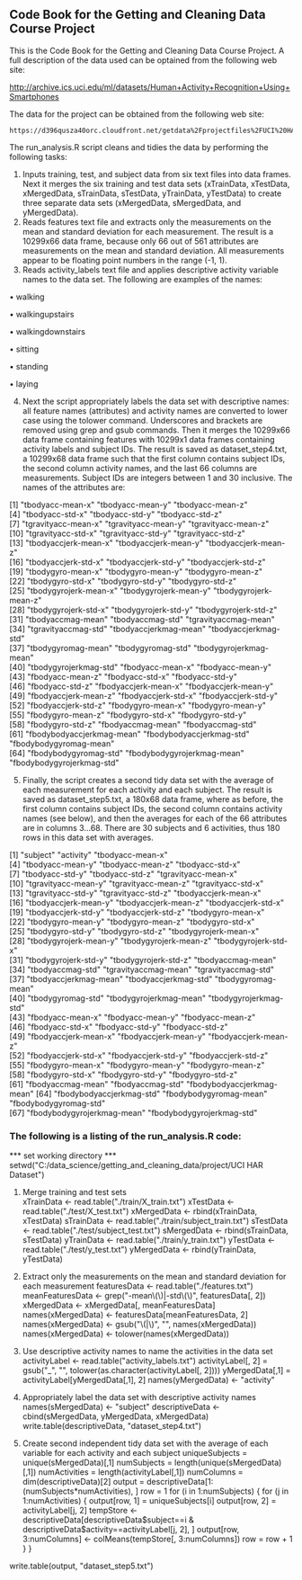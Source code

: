 ## Code Book for the Getting and Cleaning Data Course Project

 This is the Code Book for the Getting and Cleaning Data Course Project. A full description of the data used can be optained from the following web site:
	
http://archive.ics.uci.edu/ml/datasets/Human+Activity+Recognition+Using+Smartphones 

The data for the project can be obtained from the following web site:

	https://d396qusza40orc.cloudfront.net/getdata%2Fprojectfiles%2FUCI%20HAR%20Dataset.zip
The run_analysis.R script cleans and tidies the data by performing the following tasks: 
1.	Inputs training, test, and subject data from six text files into data frames. Next it merges the six training and test data sets (xTrainData, xTestData, xMergedData, sTrainData, sTestData, yTrainData, yTestData) to create three separate data sets (xMergedData, sMergedData, and yMergedData). 
2.	Reads features text file and extracts only the measurements on the mean and standard deviation for each measurement. The result is a 10299x66 data frame, because only 66 out of 561 attributes are measurements on the mean and standard deviation. All measurements appear to be floating point numbers in the range (-1, 1).
3.	Reads activity_labels text file and applies descriptive activity variable names to the data set. The following are examples of the names:

•	walking

•	walkingupstairs

•	walkingdownstairs

•	sitting

•	standing

•	laying

4.	Next the script appropriately labels the data set with descriptive names: all feature names (attributes) and activity names are converted to lower case using the tolower command. Underscores and brackets are removed using grep and gsub commands.  Then it merges the 10299x66 data frame containing features with 10299x1 data frames containing activity labels and subject IDs. The result is saved as dataset_step4.txt, a 10299x68 data frame such that the first column contains subject IDs, the second column activity names, and the last 66 columns are measurements. Subject IDs are integers between 1 and 30 inclusive. The names of the attributes are: 

[1] "tbodyacc-mean-x"           "tbodyacc-mean-y"           "tbodyacc-mean-z"          
 [4] "tbodyacc-std-x"            "tbodyacc-std-y"            "tbodyacc-std-z"           
 [7] "tgravityacc-mean-x"        "tgravityacc-mean-y"        "tgravityacc-mean-z"       
[10] "tgravityacc-std-x"         "tgravityacc-std-y"         "tgravityacc-std-z"        
[13] "tbodyaccjerk-mean-x"       "tbodyaccjerk-mean-y"       "tbodyaccjerk-mean-z"      
[16] "tbodyaccjerk-std-x"        "tbodyaccjerk-std-y"        "tbodyaccjerk-std-z"       
[19] "tbodygyro-mean-x"          "tbodygyro-mean-y"          "tbodygyro-mean-z"         
[22] "tbodygyro-std-x"           "tbodygyro-std-y"           "tbodygyro-std-z"          
[25] "tbodygyrojerk-mean-x"      "tbodygyrojerk-mean-y"      "tbodygyrojerk-mean-z"     
[28] "tbodygyrojerk-std-x"       "tbodygyrojerk-std-y"       "tbodygyrojerk-std-z"      
[31] "tbodyaccmag-mean"          "tbodyaccmag-std"           "tgravityaccmag-mean"      
[34] "tgravityaccmag-std"        "tbodyaccjerkmag-mean"      "tbodyaccjerkmag-std"      
[37] "tbodygyromag-mean"         "tbodygyromag-std"          "tbodygyrojerkmag-mean"    
[40] "tbodygyrojerkmag-std"      "fbodyacc-mean-x"           "fbodyacc-mean-y"          
[43] "fbodyacc-mean-z"           "fbodyacc-std-x"            "fbodyacc-std-y"           
[46] "fbodyacc-std-z"            "fbodyaccjerk-mean-x"       "fbodyaccjerk-mean-y"      
[49] "fbodyaccjerk-mean-z"       "fbodyaccjerk-std-x"        "fbodyaccjerk-std-y"       
[52] "fbodyaccjerk-std-z"        "fbodygyro-mean-x"          "fbodygyro-mean-y"         
[55] "fbodygyro-mean-z"          "fbodygyro-std-x"           "fbodygyro-std-y"          
[58] "fbodygyro-std-z"           "fbodyaccmag-mean"          "fbodyaccmag-std"          
[61] "fbodybodyaccjerkmag-mean"  "fbodybodyaccjerkmag-std"   "fbodybodygyromag-mean"    
[64] "fbodybodygyromag-std"      "fbodybodygyrojerkmag-mean" "fbodybodygyrojerkmag-std" 

5.	Finally, the script creates a second tidy data set with the average of each measurement for each activity and each subject. The result is saved as dataset_step5.txt, a 180x68 data frame, where as before, the first column contains subject IDs, the second column contains activity names (see below), and then the averages for each of the 66 attributes are in columns 3...68. There are 30 subjects and 6 activities, thus 180 rows in this data set with averages.

[1] "subject"                   "activity"                  "tbodyacc-mean-x"          
 [4] "tbodyacc-mean-y"           "tbodyacc-mean-z"           "tbodyacc-std-x"           
 [7] "tbodyacc-std-y"            "tbodyacc-std-z"            "tgravityacc-mean-x"       
[10] "tgravityacc-mean-y"        "tgravityacc-mean-z"        "tgravityacc-std-x"        
[13] "tgravityacc-std-y"         "tgravityacc-std-z"         "tbodyaccjerk-mean-x"      
[16] "tbodyaccjerk-mean-y"       "tbodyaccjerk-mean-z"       "tbodyaccjerk-std-x"       
[19] "tbodyaccjerk-std-y"        "tbodyaccjerk-std-z"        "tbodygyro-mean-x"         
[22] "tbodygyro-mean-y"          "tbodygyro-mean-z"          "tbodygyro-std-x"          
[25] "tbodygyro-std-y"           "tbodygyro-std-z"           "tbodygyrojerk-mean-x"     
[28] "tbodygyrojerk-mean-y"      "tbodygyrojerk-mean-z"      "tbodygyrojerk-std-x"      
[31] "tbodygyrojerk-std-y"       "tbodygyrojerk-std-z"       "tbodyaccmag-mean"         
[34] "tbodyaccmag-std"           "tgravityaccmag-mean"       "tgravityaccmag-std"       
[37] "tbodyaccjerkmag-mean"      "tbodyaccjerkmag-std"       "tbodygyromag-mean"        
[40] "tbodygyromag-std"          "tbodygyrojerkmag-mean"     "tbodygyrojerkmag-std"     
[43] "fbodyacc-mean-x"           "fbodyacc-mean-y"           "fbodyacc-mean-z"          
[46] "fbodyacc-std-x"            "fbodyacc-std-y"            "fbodyacc-std-z"           
[49] "fbodyaccjerk-mean-x"       "fbodyaccjerk-mean-y"       "fbodyaccjerk-mean-z"      
[52] "fbodyaccjerk-std-x"        "fbodyaccjerk-std-y"        "fbodyaccjerk-std-z"       
[55] "fbodygyro-mean-x"          "fbodygyro-mean-y"          "fbodygyro-mean-z"         
[58] "fbodygyro-std-x"           "fbodygyro-std-y"           "fbodygyro-std-z"          
[61] "fbodyaccmag-mean"          "fbodyaccmag-std"           "fbodybodyaccjerkmag-mean" 
[64] "fbodybodyaccjerkmag-std"   "fbodybodygyromag-mean"     "fbodybodygyromag-std"     
[67] "fbodybodygyrojerkmag-mean" "fbodybodygyrojerkmag-std" 

### The following is a listing of the run_analysis.R code:

 *** set working directory ***
setwd("C:/data_science/getting_and_cleaning_data/project/UCI HAR Dataset")

 1. Merge training and test sets  
xTrainData <- read.table("./train/X_train.txt")
xTestData <- read.table("./test/X_test.txt")
xMergedData <- rbind(xTrainData, xTestData)
sTrainData <- read.table("./train/subject_train.txt")
sTestData <- read.table("./test/subject_test.txt")
sMergedData <- rbind(sTrainData, sTestData)
yTrainData <- read.table("./train/y_train.txt")
yTestData <- read.table("./test/y_test.txt")
yMergedData <- rbind(yTrainData, yTestData)

 2. Extract only the measurements on the mean and standard deviation for each measurement
featuresData <- read.table("./features.txt")
meanFeaturesData <- grep("-mean\\(\\)|-std\\(\\)", featuresData[, 2])
xMergedData <- xMergedData[, meanFeaturesData]
names(xMergedData) <- featuresData[meanFeaturesData, 2]
names(xMergedData) <- gsub("\\(|\\)", "", names(xMergedData))
names(xMergedData) <- tolower(names(xMergedData))

 3. Use descriptive activity names to name the activities in the data set
activityLabel <- read.table("activity_labels.txt")
activityLabel[, 2] = gsub("_", "", tolower(as.character(activityLabel[, 2])))
yMergedData[,1] = activityLabel[yMergedData[,1], 2]
names(yMergedData) <- "activity"

 4. Appropriately label the data set with descriptive activity names
names(sMergedData) <- "subject"
descriptiveData <- cbind(sMergedData, yMergedData, xMergedData)
write.table(descriptiveData, "dataset_step4.txt")

 5. Create second independent tidy data set with the average of each variable for each activity and each subject
uniqueSubjects = unique(sMergedData)[,1]
numSubjects = length(unique(sMergedData)[,1])
numActivities = length(activityLabel[,1])
numColumns = dim(descriptiveData)[2]
output = descriptiveData[1:(numSubjects*numActivities), ]
row = 1
for (i in 1:numSubjects) {
  for (j in 1:numActivities) {
    output[row, 1] = uniqueSubjects[i]
    output[row, 2] = activityLabel[j, 2]
    tempStore <- descriptiveData[descriptiveData$subject==i & descriptiveData$activity==activityLabel[j, 2], ]
    output[row, 3:numColumns] <- colMeans(tempStore[, 3:numColumns])
    row = row + 1
  }
}

write.table(output, "dataset_step5.txt")
